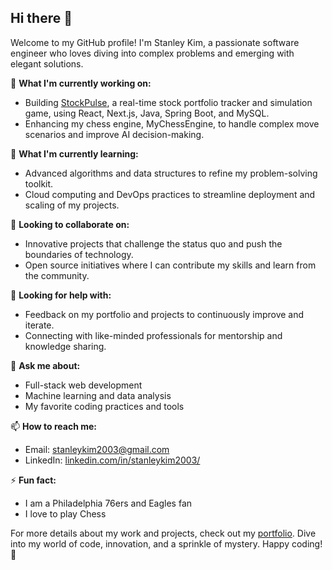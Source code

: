 ## Hi there 👋

Welcome to my GitHub profile! I'm Stanley Kim, a passionate software engineer who loves diving into complex problems and emerging with elegant solutions.

🔭 **What I'm currently working on:**
- Building [StockPulse](https://github.com/stanleytk/StockPulse/), a real-time stock portfolio tracker and simulation game, using React, Next.js, Java, Spring Boot, and MySQL.
- Enhancing my chess engine, MyChessEngine, to handle complex move scenarios and improve AI decision-making.

🌱 **What I'm currently learning:**
- Advanced algorithms and data structures to refine my problem-solving toolkit.
- Cloud computing and DevOps practices to streamline deployment and scaling of my projects.

👯 **Looking to collaborate on:**
- Innovative projects that challenge the status quo and push the boundaries of technology.
- Open source initiatives where I can contribute my skills and learn from the community.

🤔 **Looking for help with:**
- Feedback on my portfolio and projects to continuously improve and iterate.
- Connecting with like-minded professionals for mentorship and knowledge sharing.

💬 **Ask me about:**
- Full-stack web development
- Machine learning and data analysis
- My favorite coding practices and tools

📫 **How to reach me:**
- Email: [stanleykim2003@gmail.com](mailto:stanleykim2003@gmail.com)
- LinkedIn: [linkedin.com/in/stanleykim2003/](https://www.linkedin.com/in/stanleykim2003/)

⚡ **Fun fact:**
- I am a Philadelphia 76ers and Eagles fan
- I love to play Chess

For more details about my work and projects, check out my [portfolio](https://stanleytk.github.io/Portfolio/). Dive into my world of code, innovation, and a sprinkle of mystery. Happy coding! 🚀
